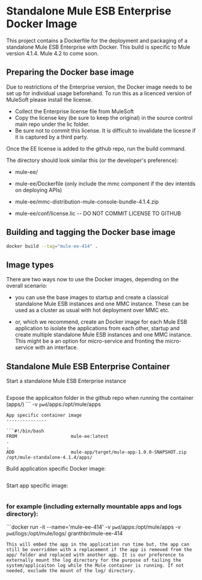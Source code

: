 Standalone Mule ESB Enterprise Docker Image
===============

This project contains a Dockerfile for the deployment and packaging of a standalone Mule ESB Enterprise with Docker.
This build is specific to Mule version 4.1.4.  Mule 4.2 to come soon. 

Preparing the Docker base image
---------------

Due to restrictions of the Enterprise version, the Docker image needs to be set up for individual usage beforehand. To run this as a licenced version of MuleSoft please install the license.
- Collect the Enterprise license file from MuleSoft
- Copy the license key (be sure to keep the original) in the source control main repo under the lic folder. 
- Be sure not to commit this license. It is difficult to invalidate the licesne if it is captured by a third party. 

Once the EE license is added to the github repo, run the build command.

The directory should look similar this (or the developer's preference):
* mule-ee/
* mule-ee/Dockerfile
(only include the mmc component if the dev intentds on deploying APIs)
* mule-ee/mmc-distribution-mule-console-bundle-4.1.4.zip

* mule-ee/conf/license.lic -- DO NOT COMMIT LICENSE TO GITHUB

Building and tagging the Docker base image
---------------

```bash
docker build --tag="mule-ee-414" .
```

Image types
---------------

There are two ways now to use the Docker images, depending on the overall scenario:

- you can use the base images to startup and create a classical standalone Mule ESB instances and one MMC instance. These can be used as a cluster as usual with hot deployment over MMC etc.

- or, which we recommend, create an Docker image for each Mule ESB application to isolate the applications from each other, startup and create multiple standalone Mule ESB instances and one MMC instance. This might be a an option for micro-service and fronting the micro-service with an interface. 

Standalone Mule ESB Enterprise Container
---------------

Start a standalone Mule ESB Enterprise instance

``` docker run -t -i --name='mule-ee-nodeX' mule-ee
```

Expose the applicaiton folder in the github repo when running the container (apps/)
``` -v `pwd`/apps:/opt/mule/apps
```
App specific container image
---------------

```#!/bin/bash
FROM                    mule-ee:latest
.
.
ADD                     mule-app/target/mule-app-1.0.0-SNAPSHOT.zip /opt/mule-standalone-4.1.4/apps/
```

Build application specific Docker image:

```docker build --tag="my-mule-app-image" .
```

Start app specific image:

```docker run -t -i --name='mule-app-node' my-mule-app-image
```
### for example (including externally mountable apps  and logs directory):
```docker run -it --name='mule-ee-414' -v `pwd`/apps:/opt/mule/apps -v `pwd`/logs:/opt/mule/logs/ granthbr/mule-ee-414
```
This will embed the app in the application run time but, the app can still be overridden with a replacement if the app is removed from the app/ folder and replaced with another app. It is our preference to externally mount the log directory for the purpose of tailing the system/applicaiton log while the Mule container is running. If not needed, exclude the mount of the log/ directory.
